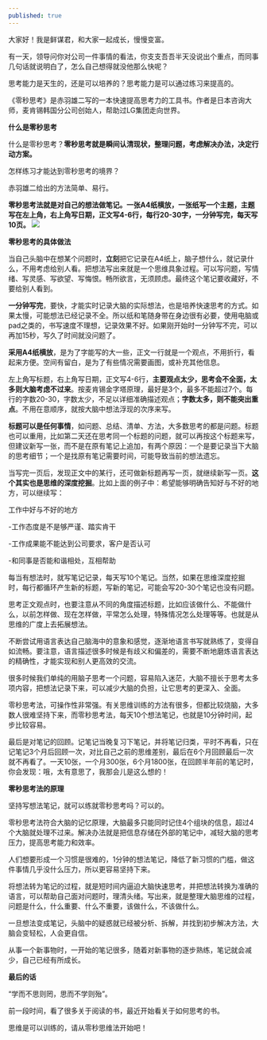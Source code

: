 ```yaml
---
published: true
---
```


大家好！我是鲜谋君，和大家一起成长，慢慢变富。

有一天，领导问你对公司一件事情的看法，你支支吾吾半天没说出个重点，而同事几句话就说明白了，怎么自己想得就没他那么快呢？

思考能力是天生的，还是可以培养的？思考能力是可以通过练习来提高的。

《零秒思考》是赤羽雄二写的一本快速提高思考力的工具书。作者是日本咨询大师，麦肯锡韩国分公司创始人，帮助过LG集团走向世界。

**什么是零秒思考**

什么是零秒思考？**零秒思考就是瞬间认清现状，整理问题，考虑解决办法，决定行动方案。**

怎样练习才能达到零秒思考的境界？

赤羽雄二给出的方法简单、易行。

**零秒思考法就是对自己的想法做笔记。一张A4纸横放，一张纸写一个主题，主题写在左上角，右上角写日期，正文写4-6行，每行20-30字，一分钟写完，每天写10页。**
![](https://anki023.oss-cn-hongkong.aliyuncs.com/img/无标题.png)

**零秒思考的具体做法**

当自己头脑中在想某个问题时，**立刻**把它记录在A4纸上，脑子想什么，就记录什么，不用考虑给别人看。把想法写出来就是一个思维具象过程。可以写问题，写情绪、写灵感、写欲望、写悔恨。畅所欲言，无须顾虑。最终这个笔记要收藏好，不要给别人看到。

**一分钟写完**，要快，才能实时记录大脑的实际想法，也是培养快速思考的方式。如果太慢，可能想法已经记录不全。所以纸和笔随身带在身边很有必要，使用电脑或pad之类的，书写速度不理想，记录效果不好。如果刚开始时一分钟写不完，可以再加15秒，写久了时间就没问题了。

**采用A4纸横放**，是为了字能写的大一些，正文一行就是一个观点，不用折行，看起来方便。空间有留白，是为了有些情况需要画图，或补充其他信息。

左上角写标题，右上角写日期，正文写4-6行，**主要观点太少，思考会不全面，太多则大脑考虑不过来**。按麦肯锡金字塔原理，最好是3个，最多不能超过7个。每行的字数20-30，字数太少，不足以详细准确描述观点；**字数太多，则不能突出重点**。不用在意顺序，就按大脑中想法浮现的次序来写。

**标题可以是任何事情**，如问题、总结、清单、方法，大多数思考的都是问题。标题也可以重用，比如第二天还在思考同一个标题的问题，就可以再按这个标题来写，但建议新写一张，而不是在原有笔记上追加，有两个原因：一个是要记录当下大脑的思考细节；一个是找原有笔记需要时间，可能导致当前的想法遗忘。

当写完一页后，发现正文中的某行，还可做新标题再写一页，就继续新写一页。**这个其实也是思维的深度挖掘**。比如上面的例子中：希望能够明确告知好与不好的地方，可以继续写：

工作中好与不好的地方

-工作态度是不是够严谨、踏实肯干

-工作成果能不能达到公司要求，客户是否认可

-和同事是否能和谐相处，互相帮助

每当有想法时，就写笔记记录，每天写10个笔记。当然，如果在思维深度挖掘时，每行都循环产生新的标题，写新的笔记，可能会写20-30个笔记也没有问题。

思考正文观点时，也要注意从不同的角度描述标题，比如应该做什么、不能做什么，以前怎样做、现在怎样做，平常怎么处理，特殊情况怎么处理等等。也就是从思维的广度上去拓展想法。

不断尝试用语言表达自己脑海中的意象和感觉，逐渐地语言书写就熟练了，变得自如流畅。要注意，语言描述很多时候是有歧义和偏差的，需要不断地磨炼语言表达的精确性，才能实现和别人更高效的交流。

很多时候我们单纯的用脑子思考一个问题，容易陷入迷茫，大脑不擅长于思考太多项内容，把想法记录下来，可以减少大脑的负担，让它思考的更深入、全面。

零秒思考法，可操作性非常强。有关思维训练的方法有很多，但都比较烧脑，大多数人很难坚持下来，而零秒思考法，每天10个想法笔记，也就是10分钟时间，起步比较容易。

最后是对笔记的回顾。记笔记当晚复习下笔记，并将笔记归类，平时不再看，只在记笔记3个月后回顾一次，对比自己之前的思维差别，最后在6个月回顾最后一次就不再看了。一天10张，一个月300张，6个月1800张，在回顾半年前的笔记时，你会发现：哦，太有意思了，我那会儿是这么想的！

**零秒思考法的原理**

坚持写想法笔记，就可以练就零秒思考吗？可以的。

零秒思考法符合大脑的记忆原理，大脑最多只能同时记住4个组块的信息，超过4个大脑就处理不过来。解决办法就是把信息存储在外部的笔记中，减轻大脑的思考压力，提高思考能力和效率。

人们想要形成一个习惯是很难的，1分钟的想法笔记，降低了新习惯的门槛，做这件事情几乎没什么压力，所以更容易坚持下来。

将想法转为笔记的过程，就是短时间内逼迫大脑快速思考，并把想法转换为准确的语言，可以帮助自己面对问题时，理清头绪。写出来，就是整理大脑思维的过程，问题是什么，什么重要、什么不重要，该做什么，不该做什么。

一旦想法变成笔记，头脑中的疑惑就已经被分析、拆解，并找到初步解决方法，大脑会变轻松，人会更自信。

从事一个新事物时，一开始的笔记很多，随着对新事物的逐步熟练，笔记就会减少，自己已经有所成长。

**最后的话**

“学而不思则罔，思而不学则殆”。

前一段时间，看了很多关于阅读的书，最近开始看关于如何思考的书。

思维是可以训练的，请从零秒思维法开始吧！

